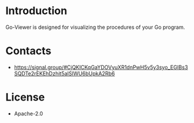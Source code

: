 # Introduction
Go-Viewer is designed for visualizing the procedures of your Go program.

# Contacts
- https://signal.group/#CjQKICKqGaYDOVyuXR1dnPwH5v5y3syo_EGIBs3SQDTe2rEKEhDzhit5aISIWU6bUpkA2Rb6

# License
- Apache-2.0
